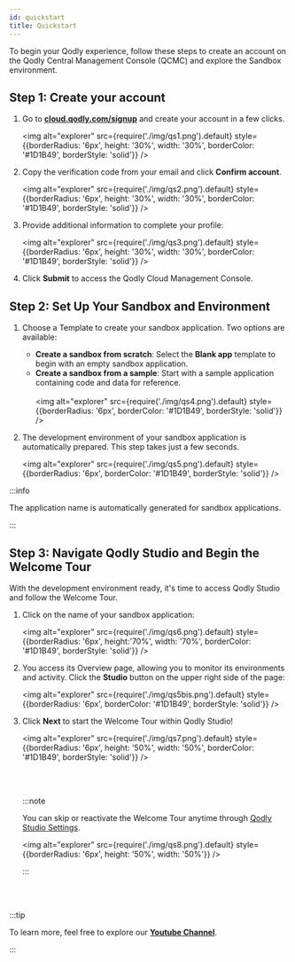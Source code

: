 ```yaml
---
id: quickstart
title: Quickstart
---
```


To begin your Qodly experience, follow these steps to create an account on the Qodly Central Management Console (QCMC) and explore the Sandbox environment.


## Step 1: Create your account

1. Go to [**cloud.qodly.com/signup**](https://cloud.qodly.com/signup) and create your account in a few clicks. 

    <img alt="explorer" src={require('./img/qs1.png').default} style={{borderRadius: '6px', height: '30%', width: '30%', borderColor: '#1D1B49', borderStyle: 'solid'}} />

2. Copy the verification code from your email and click **Confirm account**.

    <img alt="explorer" src={require('./img/qs2.png').default} style={{borderRadius: '6px', height: '30%', width: '30%', borderColor: '#1D1B49', borderStyle: 'solid'}} />

3. Provide additional information to complete your profile:

    <img alt="explorer" src={require('./img/qs3.png').default} style={{borderRadius: '6px', height: '30%', width: '30%', borderColor: '#1D1B49', borderStyle: 'solid'}} />

4. Click **Submit** to access the Qodly Cloud Management Console.


## Step 2: Set Up Your Sandbox and Environment

1. Choose a Template to create your sandbox application. Two options are available:

    - **Create a sandbox from scratch**: Select the **Blank app** template to begin with an empty sandbox application.
    - **Create a sandbox from a sample**: Start with a sample application containing code and data for reference.
    <br/><br/>
    <img alt="explorer" src={require('./img/qs4.png').default} style={{borderRadius: '6px', borderColor: '#1D1B49', borderStyle: 'solid'}} />


2. The development environment of your sandbox application is automatically prepared. This step takes just a few seconds.

   <img alt="explorer" src={require('./img/qs5.png').default} style={{borderRadius: '6px', borderColor: '#1D1B49', borderStyle: 'solid'}} />

:::info

The application name is automatically generated for sandbox applications.  

:::


## Step 3: Navigate Qodly Studio and Begin the Welcome Tour


With the development environment ready, it's time to access Qodly Studio and follow the Welcome Tour.

1. Click on the name of your sandbox application:

   <img alt="explorer" src={require('./img/qs6.png').default} style={{borderRadius: '6px', height:'70%', width: '70%', borderColor: '#1D1B49', borderStyle: 'solid'}} />
    
2. You access its Overview page, allowing you to monitor its environments and activity. Click the **Studio** button on the upper right side of the page:
    
   <img alt="explorer" src={require('./img/qs5bis.png').default} style={{borderRadius: '6px', borderColor: '#1D1B49', borderStyle: 'solid'}} />


3. Click **Next** to start the Welcome Tour within Qodly Studio!

    <img alt="explorer" src={require('./img/qs7.png').default} style={{borderRadius: '6px', height: '50%', width: '50%', borderColor: '#1D1B49', borderStyle: 'solid'}} />

    <br/><br/>

    :::note

    You can skip or reactivate the Welcome Tour anytime through [Qodly Studio Settings](../studio/settings.md#activate-welcome-tour). 

    <img alt="explorer" src={require('./img/qs8.png').default} style={{borderRadius: '6px', height: '50%', width: '50%'}} />

    :::

<br/><br/>

:::tip

To learn more, feel free to explore our [**Youtube Channel**](https://www.youtube.com/channel/UCLNHKvjJQZ_5D1ziskba6jg). 

:::